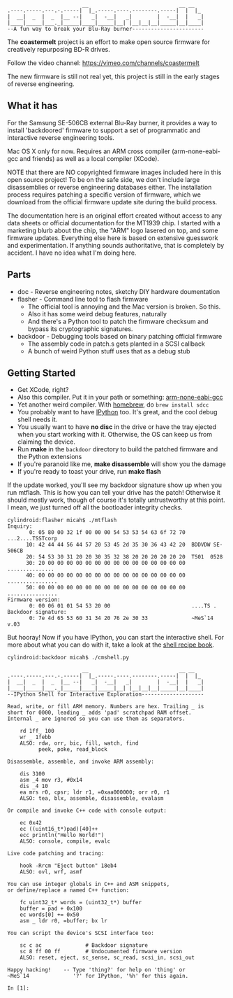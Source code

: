 ```
                        __                             __ __   
.----.-----.---.-.-----|  |_.-----.----.--------.-----|  |  |_ 
|  __|  _  |  _  |__ --|   _|  -__|   _|        |  -__|  |   _|
|____|_____|___._|_____|____|_____|__| |__|__|__|_____|__|____|
--A fun way to break your Blu-Ray burner-----------------------
```

The **coastermelt** project is an effort to make open source firmware for creatively repurposing BD-R drives.

Follow the video channel:  https://vimeo.com/channels/coastermelt

The new firmware is still not real yet, this project is still in the early stages of reverse engineering.


What it has
-----------

For the Samsung SE-506CB external Blu-Ray burner, it provides a way to install 'backdoored' firmware to support a set of programmatic and interactive reverse engineering tools.

Mac OS X only for now. Requires an ARM cross compiler (arm-none-eabi-gcc and friends) as well as a local compiler (XCode).

NOTE that there are NO copyrighted firmware images included here in this open source project! To be on the safe side, we don't include large disassemblies or reverse engineering databases either. The installation process requires patching a specific version of firmware, which we download from the official firmware update site during the build process.

The documentation here is an original effort created without access to any data sheets or official documentation for the MT1939 chip. I started with a marketing blurb about the chip, the "ARM" logo lasered on top, and some firmware updates. Everything else here is based on extensive guesswork and experimentation. If anything sounds authoritative, that is completely by accident. I have no idea what I'm doing here.


Parts
-----

* doc - Reverse engineering notes, sketchy DIY hardware doumentation
* flasher - Command line tool to flash firmware
    - The official tool is annoying and the Mac version is broken. So this.
    - Also it has some weird debug features, naturally
    - And there's a Python tool to patch the firmware checksum and bypass its cryptographic signatures.
* backdoor - Debugging tools based on binary patching official firmware
    - The assembly code in patch.s gets planted in a SCSI callback
    - A bunch of weird Python stuff uses that as a debug stub


Getting Started
---------------

* Get XCode, right?
* Also this compiler. Put it in your path or something: [arm-none-eabi-gcc](https://launchpad.net/gcc-arm-embedded/+download)
* Yet another weird compiler. With [homebrew](http://brew.sh), do `brew install sdcc`
* You probably want to have [IPython](http://ipython.org/install.html) too. It's great, and the cool debug shell needs it.
* You usually want to have **no disc** in the drive or have the tray ejected when you start working with it. Otherwise, the OS can keep us from claiming the device.
* Run **make** in the `backdoor` directory to build the patched firmware and the Python extensions
* If you're paranoid like me, **make disassemble** will show you the damage
* If you're ready to toast your drive, run **make flash**

If the update worked, you'll see my backdoor signature show up when you run mtflash. This is how you can tell your drive has the patch! Otherwise it should mostly work, though of course it's totally untrustworthy at this point. I mean, we just turned off all the bootloader integrity checks.

```
cylindroid:flasher micah$ ./mtflash 
Inquiry:
       0: 05 80 00 32 1f 00 00 00 54 53 53 54 63 6f 72 70  ...2....TSSTcorp
      10: 42 44 44 56 44 57 20 53 45 2d 35 30 36 43 42 20  BDDVDW SE-506CB 
      20: 54 53 30 31 20 20 30 35 32 38 20 20 20 20 20 20  TS01  0528      
      30: 20 00 00 00 00 00 00 00 00 00 00 00 00 00 00 00   ...............
      40: 00 00 00 00 00 00 00 00 00 00 00 00 00 00 00 00  ................
      50: 00 00 00 00 00 00 00 00 00 00 00 00 00 00 00 00  ................
Firmware version:
       0: 00 06 01 01 54 53 20 00                          ....TS .
Backdoor signature:
       0: 7e 4d 65 53 60 31 34 20 76 2e 30 33              ~MeS`14 v.03
```

But hooray! Now if you have IPython, you can start the interactive shell. For more about what you can do with it, take a look at the [shell recipe book](https://github.com/scanlime/coastermelt/blob/master/doc/cmshell-recipes.txt).

```
cylindroid:backdoor micah$ ./cmshell.py 

                        __                             __ __   
.----.-----.---.-.-----|  |_.-----.----.--------.-----|  |  |_ 
|  __|  _  |  _  |__ --|   _|  -__|   _|        |  -__|  |   _|
|____|_____|___._|_____|____|_____|__| |__|__|__|_____|__|____|
--IPython Shell for Interactive Exploration--------------------

Read, write, or fill ARM memory. Numbers are hex. Trailing _ is
short for 0000, leading _ adds 'pad' scratchpad RAM offset.
Internal _ are ignored so you can use them as separators.

    rd 1ff_ 100
    wr _ 1febb
    ALSO: rdw, orr, bic, fill, watch, find
          peek, poke, read_block

Disassemble, assemble, and invoke ARM assembly:

    dis 3100
    asm _4 mov r3, #0x14
    dis _4 10
    ea mrs r0, cpsr; ldr r1, =0xaa000000; orr r0, r1
    ALSO: tea, blx, assemble, disassemble, evalasm

Or compile and invoke C++ code with console output:

    ec 0x42
    ec ((uint16_t*)pad)[40]++
    ecc println("Hello World!")
    ALSO: console, compile, evalc

Live code patching and tracing:

    hook -Rrcm "Eject button" 18eb4
    ALSO: ovl, wrf, asmf

You can use integer globals in C++ and ASM snippets,
or define/replace a named C++ function:

    fc uint32_t* words = (uint32_t*) buffer
    buffer = pad + 0x100
    ec words[0] += 0x50
    asm _ ldr r0, =buffer; bx lr

You can script the device's SCSI interface too:

    sc c ac              # Backdoor signature
    sc 8 ff 00 ff        # Undocumented firmware version
    ALSO: reset, eject, sc_sense, sc_read, scsi_in, scsi_out

Happy hacking!    -- Type 'thing?' for help on 'thing' or
~MeS`14              '?' for IPython, '%h' for this again.

In [1]: 
```
